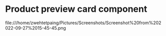 # Product preview card component

file:///home/zwehtetpaing/Pictures/Screenshots/Screenshot%20from%202022-09-27%2015-45-45.png
